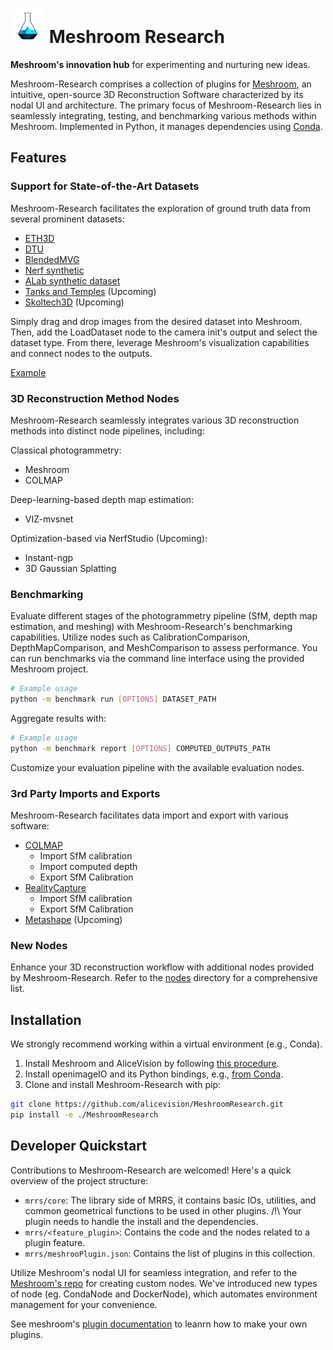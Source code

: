 # ![Meshroom Research Logo](./assets/logo-inline.png) Meshroom Research

**Meshroom's innovation hub** for experimenting and nurturing new ideas. 

Meshroom-Research comprises a collection of plugins for [Meshroom](https://alicevision.org/#meshroom), an intuitive, open-source 3D Reconstruction Software characterized by its nodal UI and architecture.
The primary focus of Meshroom-Research lies in seamlessly integrating, testing, and benchmarking various methods within Meshroom. Implemented in Python, it manages dependencies using [Conda](https://conda.io/projects/conda/en/latest/user-guide/install/index.html).


## Features 

### Support for State-of-the-Art Datasets

Meshroom-Research facilitates the exploration of ground truth data from several prominent datasets:

- [ETH3D](https://www.eth3d.net/overview)
- [DTU](https://roboimagedata.compute.dtu.dk/?page_id=36)
- [BlendedMVG](https://github.com/YoYo000/BlendedMVS)
- [Nerf synthetic](https://www.matthewtancik.com/nerf)
- [ALab synthetic dataset](alab_dataset)
- [Tanks and Temples](https://www.tanksandtemples.org/) (Upcoming)
- [Skoltech3D](https://github.com/Skoltech-3D/sk3d_data) (Upcoming)

Simply drag and drop images from the desired dataset into Meshroom. Then, add the LoadDataset node to the camera init's output and select the dataset type. From there, leverage Meshroom's visualization capabilities and connect nodes to the outputs.

[Example](https://github.com/alicevision/MeshroomResearch/assets/72275161/974c2127-157c-43de-8898-26bcc9676b15)

### 3D Reconstruction Method Nodes

Meshroom-Research seamlessly integrates various 3D reconstruction methods into distinct node pipelines, including:

Classical photogrammetry:
  - Meshroom
  - COLMAP

Deep-learning-based depth map estimation:
  - VIZ-mvsnet

Optimization-based via NerfStudio (Upcoming):
  - Instant-ngp
  - 3D Gaussian Splatting

### Benchmarking

Evaluate different stages of the photogrammetry pipeline (SfM, depth map estimation, and meshing) with Meshroom-Research's benchmarking capabilities. Utilize nodes such as CalibrationComparison, DepthMapComparison, and MeshComparison to assess performance. You can run benchmarks via the command line interface using the provided Meshroom project.

```bash
# Example usage
python -m benchmark run [OPTIONS] DATASET_PATH
```

Aggregate results with:

```bash
# Example usage
python -m benchmark report [OPTIONS] COMPUTED_OUTPUTS_PATH
```

Customize your evaluation pipeline with the available evaluation nodes.

### 3rd Party Imports and Exports

Meshroom-Research facilitates data import and export with various software:

- [COLMAP](https://colmap.github.io/)
  - Import SfM calibration
  - Import computed depth
  - Export SfM Calibration
- [RealityCapture](https://www.capturingreality.com/)
  - Import SfM calibration
  - Export SfM Calibration
- [Metashape](https://www.agisoft.com/) (Upcoming)

### New Nodes

Enhance your 3D reconstruction workflow with additional nodes provided by Meshroom-Research. Refer to the [nodes](mrrs/nodes/README.md) directory for a comprehensive list.

## Installation

We strongly recommend working within a virtual environment (e.g., Conda).

1. Install Meshroom and AliceVision by following [this procedure](https://github.com/alicevision/Meshroom).
2. Install openimageIO and its Python bindings, e.g., [from Conda](https://anaconda.org/conda-forge/openimageio).
3. Clone and install Meshroom-Research with pip:

```bash
git clone https://github.com/alicevision/MeshroomResearch.git
pip install -e ./MeshroomResearch
```

## Developer Quickstart

Contributions to Meshroom-Research are welcomed! Here's a quick overview of the project structure:

- `mrrs/core`: The library side of MRRS, it contains basic IOs, utilities, and common geometrical functions to be used in other plugins. /!\ Your plugin needs to handle the install and the dependencies.
- `mrrs/<feature_plugin>`: Contains the code and the nodes related to a plugin feature.
- `mrrs/meshrooPlugin.json`: Contains the list of plugins in this collection.

Utilize Meshroom's nodal UI for seamless integration, and refer to the [Meshroom's repo](https://github.com/alicevision/Meshroom) for creating custom nodes. We've introduced new types of node (eg. CondaNode and DockerNode), which automates  environment management for your convenience.

See meshroom's [plugin documentation](https://github.com/alicevision/Meshroom/tree/dev/plugin_system/meshroom/core) to leanrn how to make your own plugins.

